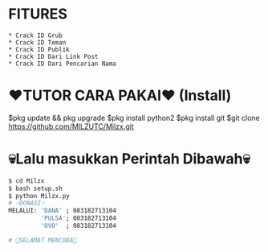 # FITURES
  ```
* Crack ID Grub
* Crack ID Teman
* Crack ID Publik
* Crack ID Dari Link Post
* Crack ID Dari Pencarian Nama
```

# ❤TUTOR CARA PAKAI❤ (Install)
  $pkg update && pkg upgrade
  $pkg install python2
  $pkg install git
  $git clone https://github.com/MILZUTC/Milzx.git

# 💀Lalu masukkan Perintah Dibawah💀
  ```bash
  $ cd Milzx
  $ bash setup.sh
  $ python Milzx.py
# 💦DONASI💦
  MELALUI: 'DANA' ; 083182713104
           'PULSA'; 083182713104
           'OVO'  ; 083182713104

# 💓SELAMAT MENCOBA💓
